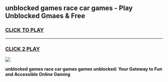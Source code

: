 
## unblocked games race car games - Play Unblocked Gmaes & Free
<h3>
<a href="https://news.freeplayer.one?title=unblocked_games_race_car_games&ref=23F">CLICK TO PLAY</a></h3>
<hr>

<h3>
<a href="https://news.freeplayer.one?title=unblocked_games_race_car_games&ref=23F">CLICK 2 PLAY</a>
  
</h3>

<a href="https://news.freeplayer.one?title=unblocked_games_race_car_games&ref=23F/"><img src="https://clearcache.store/games.png"></a>


**unblocked games race car games games unblocked: Your Gateway to Fun and Accessible Online Gaming**
